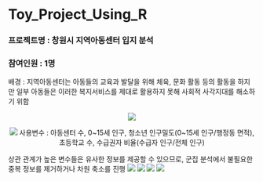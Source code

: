 # Toy_Project_Using_R
<h3>
프로젝트명 : 창원시 지역아동센터 입지 분석

</h3>
<h3>
참여인원 : 1명
</h3>
<p>
배경 :  지역아동센터는 아동들의 교육과 발달을 위해 체육, 문화 활동 등의 활동을 하지만 일부 아동들은 이러한 복지서비스를 제대로 활용하지 못해 사회적 사각지대를 해소하기 위함
</p>
<p align="center">
  <img src="https://github.com/bidulgi123/Toy_Project_Using_R/assets/121657338/6071cb3b-375f-42d6-af13-57029cbbfe34")>
  <p align="center">
  <img src="https://github.com/bidulgi123/Toy_Project_Using_R/assets/121657338/b778290e-e688-49c3-baf3-d26a4f38b225")>
  사용변수 : 아동센터 수, 0~15세 인구, 청소년 인구밀도(0~15세 인구/행정동 면적), 초등학교 수, 수급권자 비율(수급자 인구/전체 인구)
</p>

<p>
  상관 관계가 높은 변수들은 유사한 정보를 제공할 수 있으므로, 군집 분석에서 불필요한 중복 정보를 제거하거나 차원 축소를 진행
<img src="https://github.com/bidulgi123/Toy_Project_Using_R/assets/121657338/112a2566-042c-4920-ba55-a129588c9466">
<img src="https://github.com/bidulgi123/Toy_Project_Using_R/assets/121657338/544effdb-2ff0-4e7c-b983-7084d44f406b">
<img src="https://github.com/bidulgi123/Toy_Project_Using_R/assets/121657338/53f38d52-d271-48d5-9e4e-2aecee3d3a3b">
<img src="https://github.com/bidulgi123/Toy_Project_Using_R/assets/121657338/bd6a5635-73fb-49ea-9b99-0c486c816f48">

</p>
